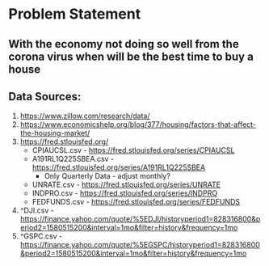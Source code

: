 # __Problem Statement__
## With the economy not doing so well from the corona virus when will be the best time to buy a house

## __Data Sources__: 

1. https://www.zillow.com/research/data/
2. https://www.economicshelp.org/blog/377/housing/factors-that-affect-the-housing-market/ 
3. https://fred.stlouisfed.org/ 
    * CPIAUCSL.csv - https://fred.stlouisfed.org/series/CPIAUCSL
    * A191RL1Q225SBEA.csv - https://fred.stlouisfed.org/series/A191RL1Q225SBEA
        * Only Quarterly Data - adjust monthly?
    * UNRATE.csv - https://fred.stlouisfed.org/series/UNRATE
    * INDPRO.csv - https://fred.stlouisfed.org/series/INDPRO
    * FEDFUNDS.csv - https://fred.stlouisfed.org/series/FEDFUNDS
4. ^DJI.csv - https://finance.yahoo.com/quote/%5EDJI/historyperiod1=828316800&period2=1580515200&interval=1mo&filter=history&frequency=1mo
5. ^GSPC.csv - https://finance.yahoo.com/quote/%5EGSPC/historyperiod1=828316800&period2=1580515200&interval=1mo&filter=history&frequency=1mo
